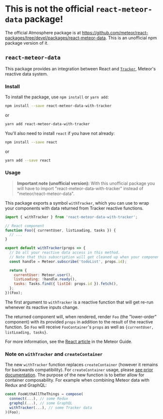 # This is not the official `react-meteor-data` package!

The official Atmosphere package is at https://github.com/meteor/react-packages/tree/devel/packages/react-meteor-data.
This is an unofficial npm package version of it.

## `react-meteor-data`

This package provides an integration between React and [`Tracker`](https://atmospherejs.com/meteor/tracker), Meteor's reactive data system.

### Install

To install the package, use `npm install` or `yarn add`:

```bash
npm install --save react-meteor-data-with-tracker
```
or
```bash
yarn add react-meteor-data-with-tracker
```


You'll also need to install `react` if you have not already:

```bash
npm install --save react
```
or
```bash
yarn add --save react
```

### Usage

> **Important note (unofficial version):**
> With this unofficial package you will have to import "react-meteor-data-with-tracker" instead of "meteor/react-meteor-data".

This package exports a symbol `withTracker`, which you can use to wrap your components with data returned from Tracker reactive functions.

```js
import { withTracker } from 'react-meteor-data-with-tracker';

// React component
function Foo({ currentUser, listLoading, tasks }) {
  // ...
}

export default withTracker(props => {
  // Do all your reactive data access in this method.
  // Note that this subscription will get cleaned up when your component is unmounted
  const handle = Meteor.subscribe('todoList', props.id);

  return {
    currentUser: Meteor.user(),
    listLoading: !handle.ready(),
    tasks: Tasks.find({ listId: props.id }).fetch(),
  };
})(Foo);
```
The first argument to `withTracker` is a reactive function that will get re-run whenever its reactive inputs change.

The returned component will, when rendered, render `Foo` (the "lower-order" component) with its provided `props` in addition to the result of the reactive function. So `Foo` will receive `FooContainer`'s `props` as well as `{currentUser, listLoading, tasks}`.

For more information, see the [React article](http://guide.meteor.com/react.html) in the Meteor Guide.

### Note on `withTracker` and `createContainer`

The new `withTracker` function replaces `createContainer` (however it remains for backwards compatibility). For `createContainer` usage, please [see prior documentation](https://github.com/meteor/react-packages/blob/ac251a6d6c2d0ddc22daad36a7484ef04b11862e/packages/react-meteor-data/README.md). The purpose of the new function is to better allow for container composability. For example when combining Meteor data with Redux and GraphQL:

```js
const FooWithAllTheThings = compose(
  connect(...), // some Redux
  graphql(...), // some GraphQL
  withTracker(...), // some Tracker data
)(Foo);
```